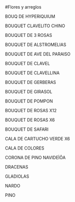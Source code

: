 #Flores y arreglos

BOUQ DE HYPERIQUIUM

BOUQUET CLAVELITO CHINO

BOUQUET DE 3 ROSAS

BOUQUET DE ALSTROMELIAS

BOUQUET DE AVE DEL PARAISO

BOUQUET DE CLAVEL

BOUQUET DE CLAVELLINA

BOUQUET DE GERBERAS

BOUQUET DE GIRASOL

BOUQUET DE POMPON

BOUQUET DE ROSAS X12

BOUQUET DE ROSAS X6

BOUQUET DE SAFARI

CALA DE CARTUCHO VERDE X6

CALA DE COLORES

CORONA DE PINO NAVIDEÌÔA

DRACENAS

GLADIOLAS

NARDO

PINO

